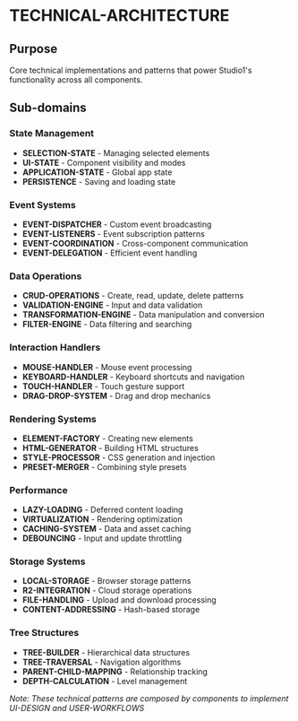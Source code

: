 # TECHNICAL-ARCHITECTURE

## Purpose
Core technical implementations and patterns that power Studio1's functionality across all components.

## Sub-domains

### State Management
- **SELECTION-STATE** - Managing selected elements
- **UI-STATE** - Component visibility and modes
- **APPLICATION-STATE** - Global app state
- **PERSISTENCE** - Saving and loading state

### Event Systems
- **EVENT-DISPATCHER** - Custom event broadcasting
- **EVENT-LISTENERS** - Event subscription patterns
- **EVENT-COORDINATION** - Cross-component communication
- **EVENT-DELEGATION** - Efficient event handling

### Data Operations
- **CRUD-OPERATIONS** - Create, read, update, delete patterns
- **VALIDATION-ENGINE** - Input and data validation
- **TRANSFORMATION-ENGINE** - Data manipulation and conversion
- **FILTER-ENGINE** - Data filtering and searching

### Interaction Handlers
- **MOUSE-HANDLER** - Mouse event processing
- **KEYBOARD-HANDLER** - Keyboard shortcuts and navigation
- **TOUCH-HANDLER** - Touch gesture support
- **DRAG-DROP-SYSTEM** - Drag and drop mechanics

### Rendering Systems
- **ELEMENT-FACTORY** - Creating new elements
- **HTML-GENERATOR** - Building HTML structures
- **STYLE-PROCESSOR** - CSS generation and injection
- **PRESET-MERGER** - Combining style presets

### Performance
- **LAZY-LOADING** - Deferred content loading
- **VIRTUALIZATION** - Rendering optimization
- **CACHING-SYSTEM** - Data and asset caching
- **DEBOUNCING** - Input and update throttling

### Storage Systems
- **LOCAL-STORAGE** - Browser storage patterns
- **R2-INTEGRATION** - Cloud storage operations
- **FILE-HANDLING** - Upload and download processing
- **CONTENT-ADDRESSING** - Hash-based storage

### Tree Structures
- **TREE-BUILDER** - Hierarchical data structures
- **TREE-TRAVERSAL** - Navigation algorithms
- **PARENT-CHILD-MAPPING** - Relationship tracking
- **DEPTH-CALCULATION** - Level management

*Note: These technical patterns are composed by components to implement UI-DESIGN and USER-WORKFLOWS*
